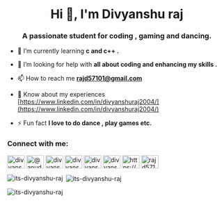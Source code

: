 <h1 align="center">Hi 👋, I'm Divyanshu raj</h1>
<h3 align="center">A passionate student for coding , gaming and dancing.</h3>



- 🌱 I’m currently learning **c and c++ .**

- 🤝 I’m looking for help with **all about coding and enhancing my skills .**

- 📫 How to reach me **rajd57101@gmail.com**

- 📄 Know about my experiences [https://www.linkedin.com/in/divyanshuraj2004/](https://www.linkedin.com/in/divyanshuraj2004/)

- ⚡ Fun fact **I love to do dance , play games etc.**

<h3 align="left">Connect with me:</h3>
<p align="left">
<a href="https://codepen.io/divyanshu raj" target="blank"><img align="center" src="https://raw.githubusercontent.com/rahuldkjain/github-profile-readme-generator/master/src/images/icons/Social/codepen.svg" alt="divyanshu raj" height="30" width="40" /></a>
<a href="https://twitter.com/@anudiv_1979" target="blank"><img align="center" src="https://raw.githubusercontent.com/rahuldkjain/github-profile-readme-generator/master/src/images/icons/Social/twitter.svg" alt="@anudiv_1979" height="30" width="40" /></a>
<a href="https://linkedin.com/in/divyanshu raj" target="blank"><img align="center" src="https://raw.githubusercontent.com/rahuldkjain/github-profile-readme-generator/master/src/images/icons/Social/linked-in-alt.svg" alt="divyanshu raj" height="30" width="40" /></a>
<a href="https://stackoverflow.com/users/divyanshu raj" target="blank"><img align="center" src="https://raw.githubusercontent.com/rahuldkjain/github-profile-readme-generator/master/src/images/icons/Social/stack-overflow.svg" alt="divyanshu raj" height="30" width="40" /></a>
<a href="https://fb.com/divyanshu raj" target="blank"><img align="center" src="https://raw.githubusercontent.com/rahuldkjain/github-profile-readme-generator/master/src/images/icons/Social/facebook.svg" alt="divyanshu raj" height="30" width="40" /></a>
<a href="https://instagram.com/divyanshu5805" target="blank"><img align="center" src="https://raw.githubusercontent.com/rahuldkjain/github-profile-readme-generator/master/src/images/icons/Social/instagram.svg" alt="divyanshu5805" height="30" width="40" /></a>
<a href="https://www.youtube.com/c/https://www.youtube.com/channel/uciu26ruzpfu8szjnrgitssg/videos" target="blank"><img align="center" src="https://raw.githubusercontent.com/rahuldkjain/github-profile-readme-generator/master/src/images/icons/Social/youtube.svg" alt="https://www.youtube.com/channel/uciu26ruzpfu8szjnrgitssg/videos" height="30" width="40" /></a>
<a href="https://www.hackerrank.com/rajd57101" target="blank"><img align="center" src="https://raw.githubusercontent.com/rahuldkjain/github-profile-readme-generator/master/src/images/icons/Social/hackerrank.svg" alt="rajd57101" height="30" width="40" /></a>
</p>


<p><img align="left" src="https://github-readme-stats.vercel.app/api/top-langs?username=its-divyanshu-raj&show_icons=true&locale=en&layout=compact" alt="its-divyanshu-raj" /></p>

<p>&nbsp;<img align="center" src="https://github-readme-stats.vercel.app/api?username=its-divyanshu-raj&show_icons=true&locale=en" alt="its-divyanshu-raj" /></p>

<p><img align="center" src="https://github-readme-streak-stats.herokuapp.com/?user=its-divyanshu-raj&" alt="its-divyanshu-raj" /></p>
